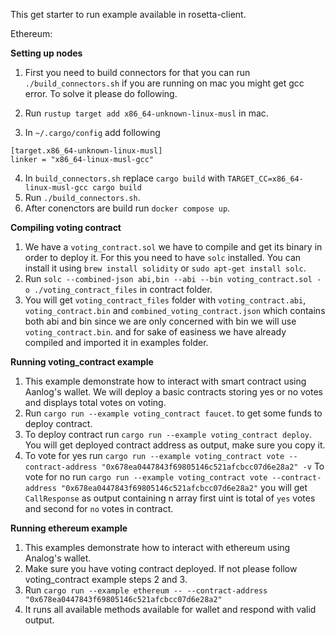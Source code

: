This get starter to run example available in rosetta-client.

Ethereum:

__Setting up nodes__
1. First you need to build connectors for that you can run
`./build_connectors.sh`
if you are running on mac you might get gcc error. To solve it please do following.

2. Run `rustup target add x86_64-unknown-linux-musl` in mac.
3. In `~/.cargo/config` add following
```
[target.x86_64-unknown-linux-musl]
linker = "x86_64-linux-musl-gcc"
```
4. In `build_connectors.sh` replace `cargo build` with `TARGET_CC=x86_64-linux-musl-gcc cargo build`
5. Run `./build_connectors.sh`. 
6. After conenctors are build run `docker compose up`.


__Compiling voting contract__
1. We have a `voting_contract.sol` we have to compile and get its binary in order to deploy it. For this you need to have `solc` installed. You can install it using `brew install solidity` or `sudo apt-get install solc`.
2. Run `solc --combined-json abi,bin --abi --bin voting_contract.sol -o ./voting_contract_files` in contract folder.
3. You will get `voting_contract_files` folder with `voting_contract.abi`, `voting_contract.bin` and `combined_voting_contract.json` which contains both abi and bin since we are only concerned with bin we will use `voting_contract.bin`. and for sake of easiness we have already compiled and imported it in examples folder.


__Running voting_contract example__
1. This example demonstrate how to interact with smart contract using Aanlog's wallet. We will deploy a basic contracts storing yes or no votes and displays total votes on voting.
2. Run `cargo run --example voting_contract faucet`. to get some funds to deploy contract.
3. To deploy contract run `cargo run --example voting_contract deploy`. You will get deployed contract address as output, make sure you copy it.
4. To vote for yes run 
`cargo run --example voting_contract vote --contract-address "0x678ea0447843f69805146c521afcbcc07d6e28a2" -v`
To vote for no run 
`cargo run --example voting_contract vote --contract-address "0x678ea0447843f69805146c521afcbcc07d6e28a2"`
you will get `CallResponse` as output containing n array first uint is total of `yes` votes and second for `no` votes in contract.


__Running ethereum example__
1. This examples demonstrate how to interact with ethereum using Analog's wallet.
2. Make sure you have voting contract deployed. If not please follow voting_contract example steps 2 and 3.
3. Run `cargo run --example ethereum -- --contract-address "0x678ea0447843f69805146c521afcbcc07d6e28a2"`
4. It runs all available methods available for wallet and respond with valid output.

